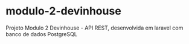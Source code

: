 # modulo-2-devinhouse
Projeto Modulo 2 Devinhouse - API REST, desenvolvida em laravel com banco de dados PostgreSQL
